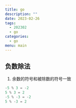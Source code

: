 ```yaml
---
title: go
description: ""
date: 2023-02-26
tags:
  - 202302
  - go
categories:
  - go
menu: main
---
```


## 负数除法

1. 余数的符号和被除数的符号一致

```go
-5 % 3 = -2
5 % 3 = 2
-5 % -3 = -2
5 % -3 = 2
```
